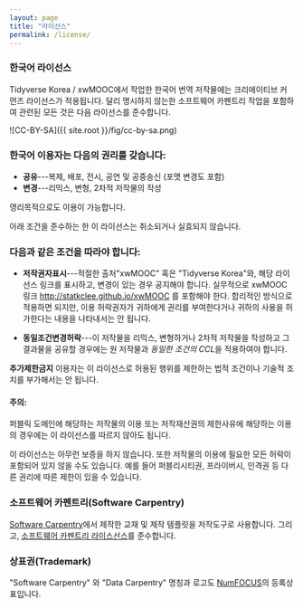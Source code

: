 ```yaml
---
layout: page
title: "라이선스"
permalink: /license/
---
```


### 한국어 라이선스

Tidyverse Korea / xwMOOC에서 작업한 한국어 번역 저작물에는 크리에이티브 커먼즈 라이선스가 적용됩니다. 달리 명시하지 않는한 소프트웨어 카펜트리 작업을 포함하여 관련된 모든 것은 다음 라이선스를 준수합니다.

![CC-BY-SA]({{ site.root }}/fig/cc-by-sa.png)

### 한국어 이용자는 다음의 권리를 갖습니다:

* **공유**---복제, 배포, 전시, 공연 및 공중송신 (포맷 변경도 포함)
* **변경**---리믹스, 변형, 2차적 저작물의 작성

영리목적으로도 이용이 가능합니다.

아래 조건을 준수하는 한 이 라이선스는 취소되거나 실효되지 않습니다.

### 다음과 같은 조건을 따라야 합니다:

* **저작권자표시**---적절한 출처"xwMOOC" 혹은 "Tidyverse Korea"와, 해당 라이선스 링크를 표시하고, 변경이 있는 경우 공지해야 합니다. 실무적으로 xwMOOC 링크 http://statkclee.github.io/xwMOOC 를 포함해야 한다. 합리적인 방식으로 적용하면 되지만, 이용 허락권자가 귀하에게 권리를 부여한다거나 귀하의 사용을 허가한다는 내용을 나타내서는 안 됩니다.

* **동일조건변경허락**---이 저작물을 리믹스, 변형하거나 2차적 저작물을 작성하고 그 결과물을 공유할 경우에는 원 저작물과 *동일한 조건의 CCL*을 적용하여야 합니다.

**추가제한금지** 이용자는 이 라이선스로 허용된 행위를 제한하는 법적 조건이나 기술적 조치를 
부가해서는 안 됩니다.

#### 주의:

퍼블릭 도메인에 해당하는 저작물의 이용 또는 저작재산권의 제한사유에 해당하는 이용의 경우에는 이 라이선스를 따르지 않아도 됩니다.

이 라이선스는 아무런 보증을 하지 않습니다. 또한 저작물의 이용에 필요한 모든 허락이 포함되어 있지 않을 수도 있습니다. 
예를 들어 퍼블리시티권, 프라이버시, 인격권 등 다른 권리에 따른 제한이 있을 수 있습니다.

### 소프트웨어 카펜트리(Software Carpentry)

[Software Carpentry](http://software-carpentry)에서 제작한 교재 및 제작 템플릿을 저작도구로 사용합니다.
그리고, [소프트웨어 카펜트리 라이스선스](http://software-carpentry.org/license.html)를 준수합니다.

### 상표권(Trademark)

"Software Carpentry" 와 "Data Carpentry" 명칭과 로고도 [NumFOCUS][numfocus]의 등록상표입니다.

[numfocus]: http://numfocus.org/
